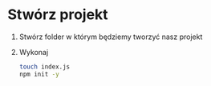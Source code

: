 # Stwórz projekt

1. Stwórz folder w którym będziemy tworzyć nasz projekt
2. Wykonaj

    ```bash
    touch index.js
    npm init -y
    ```